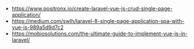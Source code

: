 - https://www.positronx.io/create-laravel-vue-js-crud-single-page-application/
- https://medium.com/swlh/laravel-8-single-page-application-spa-with-vue-js-989a5d9d7c2
- https://mobiosolutions.com/the-ultimate-guide-to-implement-vue-js-in-laravel/

